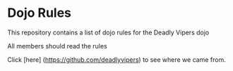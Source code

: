 Dojo Rules
==========

This repository contains a list of dojo rules for the Deadly Vipers dojo

All members should read the rules

Click [here] (https://github.com/deadlyvipers) to see where we came from.

